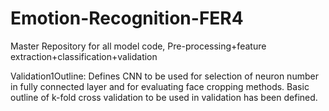 # Emotion-Recognition-FER4
Master Repository for all model code, Pre-processing+feature extraction+classification+validation


Validation1Outline: Defines CNN to be used for selection of neuron number in fully connected layer and for evaluating face cropping methods. Basic outline of k-fold cross validation to be used in validation has been defined.
